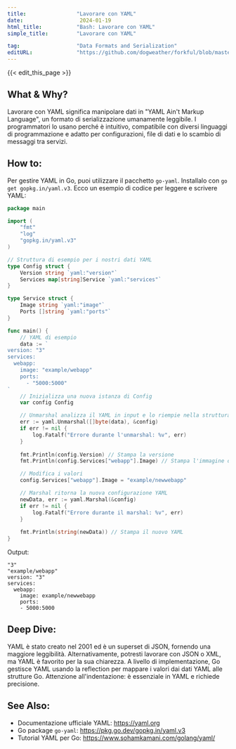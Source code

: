 ```yaml
---
title:                "Lavorare con YAML"
date:                  2024-01-19
html_title:           "Bash: Lavorare con YAML"
simple_title:         "Lavorare con YAML"

tag:                  "Data Formats and Serialization"
editURL:              "https://github.com/dogweather/forkful/blob/master/content/it/go/working-with-yaml.md"
---
```


{{< edit_this_page >}}

## What & Why?
Lavorare con YAML significa manipolare dati in "YAML Ain't Markup Language", un formato di serializzazione umanamente leggibile. I programmatori lo usano perché è intuitivo, compatibile con diversi linguaggi di programmazione e adatto per configurazioni, file di dati e lo scambio di messaggi tra servizi.

## How to:
Per gestire YAML in Go, puoi utilizzare il pacchetto `go-yaml`. Installalo con `go get gopkg.in/yaml.v3`. Ecco un esempio di codice per leggere e scrivere YAML:

```Go
package main

import (
    "fmt"
    "log"
    "gopkg.in/yaml.v3"
)

// Struttura di esempio per i nostri dati YAML
type Config struct {
    Version string `yaml:"version"`
    Services map[string]Service `yaml:"services"`
}

type Service struct {
    Image string `yaml:"image"`
    Ports []string `yaml:"ports"`
}

func main() {
    // YAML di esempio
    data := `
version: "3"
services:
  webapp:
    image: "example/webapp"
    ports:
      - "5000:5000"
`
    // Inizializza una nuova istanza di Config
    var config Config

    // Unmarshal analizza il YAML in input e lo riempie nella struttura di Config
    err := yaml.Unmarshal([]byte(data), &config)
    if err != nil {
        log.Fatalf("Errore durante l'unmarshal: %v", err)
    }
    
    fmt.Println(config.Version) // Stampa la versione
    fmt.Println(config.Services["webapp"].Image) // Stampa l'immagine del servizio webapp

    // Modifica i valori 
    config.Services["webapp"].Image = "example/newwebapp"

    // Marshal ritorna la nuova configurazione YAML
    newData, err := yaml.Marshal(&config)
    if err != nil {
        log.Fatalf("Errore durante il marshal: %v", err)
    }
    
    fmt.Println(string(newData)) // Stampa il nuovo YAML
}
```
Output:
```
"3"
"example/webapp"
version: "3"
services:
  webapp:
    image: example/newwebapp
    ports:
    - 5000:5000
```

## Deep Dive:
YAML è stato creato nel 2001 ed è un superset di JSON, fornendo una maggiore leggibilità. Alternativamente, potresti lavorare con JSON o XML, ma YAML è favorito per la sua chiarezza. A livello di implementazione, Go gestisce YAML usando la reflection per mappare i valori dai dati YAML alle strutture Go. Attenzione all'indentazione: è essenziale in YAML e richiede precisione.

## See Also:
- Documentazione ufficiale YAML: https://yaml.org
- Go package `go-yaml`: https://pkg.go.dev/gopkg.in/yaml.v3
- Tutorial YAML per Go: https://www.sohamkamani.com/golang/yaml/
